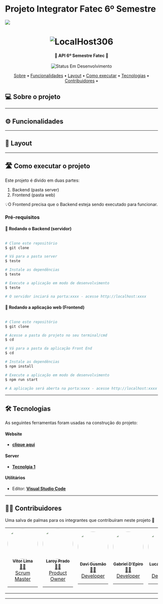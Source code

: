 # Projeto Integrator Fatec 6º Semestre
![](D:/Faculdade/Github/API-BD6/assets/capa-github.png)

<p align="center">
 
</p>

<h1 align="center">
    <img alt="LocalHost306" title="#LocalHost06" src="D:/Faculdade/Github/API-BD6/assets/capa-github.png" />
</h1>

<h4 align="center"> 
    🚧 API 6º Semestre Fatec 🚧
</h4>

<p align="center">
    <img alt="Status Em Desenvolvimento" src="https://img.shields.io/badge/STATUS-EM%20DESENVOLVIMENTO-green">
    <!--<img alt="Status Concluído" src="https://img.shields.io/badge/STATUS-CONCLU%C3%8DDO-brightgreen">-->
</p>

<p align="center">
 <a href="#-sobre-o-projeto">Sobre</a> •
 <a href="#-funcionalidades">Funcionalidades</a> •
 <a href="#-layout">Layout</a> • 
 <a href="#-como-executar-o-projeto">Como executar</a> • 
 <a href="#-tecnologias">Tecnologias</a> • 
 <a href="#-contribuidores">Contribuidores</a> • 
</p>


## 💻 Sobre o projeto

---

## ⚙️ Funcionalidades

---

## 🎨 Layout

---

## 🛣️ Como executar o projeto

Este projeto é divido em duas partes:
1. Backend (pasta server) 
2. Frontend (pasta web)

💡O Frontend precisa que o Backend esteja sendo executado para funcionar.

### Pré-requisitos

#### 🎲 Rodando o Backend (servidor)

```bash

# Clone este repositório
$ git clone 

# Vá para a pasta server
$ teste

# Instale as dependências
$ teste

# Execute a aplicação em modo de desenvolvimento
$ teste

# O servidor inciará na porta:xxxx - acesse http://localhost:xxxx

```


#### 🧭 Rodando a aplicação web (Frontend)

```bash

# Clone este repositório
$ git clone 

# Acesse a pasta do projeto no seu terminal/cmd
$ cd 

# Vá para a pasta da aplicação Front End
$ cd 

# Instale as dependências
$ npm install

# Execute a aplicação em modo de desenvolvimento
$ npm run start

# A aplicação será aberta na porta:xxxx - acesse http://localhost:xxxx

```

---

## 🛠 Tecnologias

As seguintes ferramentas foram usadas na construção do projeto:

#### []()**Website**

-   **[clique aqui]()**

#### []()**Server** 

-   **[Tecnolgia 1](google.com)**

#### []()**Utilitários**

-   Editor:  **[Visual Studio Code](https://code.visualstudio.com/)**

---

## 👨‍💻 Contribuidores

Uma salva de palmas para os integrantes que contribuíram neste projeto 👏

<table>
  <tr>
    <td align="center"><a href="https://github.com/VilRL"><img style="border-radius: 50%;" src="vitor.png" width="100px;" alt=""/><br /><sub><b>Vitor Lima</b></sub></a><br /><a href="https://github.com/VilRL" title="">👨‍💻<br>Scrum Master</a><hr></td>
    <td align="center"><a href="https://github.com/laroyprado"><img style="border-radius: 50%;" src="laroy.png" width="100px;" alt=""/><br /><sub><b>Laroy Prado</b></sub></a><br /><a href="https://github.com/laroyprado" title="">👨‍💻<br>Product Owner</a><hr></td>
    <td align="center"><a href=https://github.com/Davign10"><img style="border-radius: 50%;" src="davi.png" width="100px;" alt=""/><br /><sub><b>Davi Gusmão</b></sub></a><br /><a href="https://github.com/Davign10" title="">👨‍💻<br>Developer</a><hr></td>
    <td align="center"><a href="https://github.com/GabrielDepiro"><img style="border-radius: 50%;" src="gabriel.png" width="100px;" alt=""/><br /><sub><b>Gabriel D'Epiro</b></sub></a><br /><a href="https://github.com/GabrielDepiro" title="">👨‍💻<br>Developer</a><hr></td>
    <td align="center"><a href="https://github.com/LucasOliveira321"><img style="border-radius: 50%;" src="Lucas.png" width="100px;" alt=""/><br /><sub><b>Lucas Oliveiro</b></sub></a><br /><a href="https://github.com/LucasOliveira321" title="">👨‍💻<br>Developer</a><hr></td>
    <td align="center"><a href="https://github.com/LukasFernando"><img style="border-radius: 50%;" src="Lukas.png" width="100px;" alt=""/><br /><sub><b>Lukas Fernando</b></sub></a><br /><a href="https://github.com/LukasFernando" title="">👨‍💻<br>Developer</a><hr></td>
    <td align="center"><a href="https://github.com/Marcoskisto"><img style="border-radius: 50%;" src="Marcos.png" width="100px;" alt=""/><br /><sub><b>Marcos Calixto</b></sub></a><br /><a href="https://github.com/Marcoskisto" title="">👨‍💻<br>Developer</a><hr></td>
  </tr>
  
  
</table>

---


